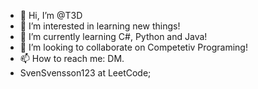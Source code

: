 - 👋 Hi, I’m @T3D
- 👀 I’m interested in learning new things!
- 🌱 I’m currently learning C#, Python and Java!
- 💞️ I’m looking to collaborate on Competetiv Programing!
- 📫 How to reach me: DM.
- SvenSvensson123 at LeetCode;

<!---
T-Mose/T-Mose is a ✨ special ✨ repository because its `README.md` (this file) appears on your GitHub profile.
You can click the Preview link to take a look at your changes.
--->
